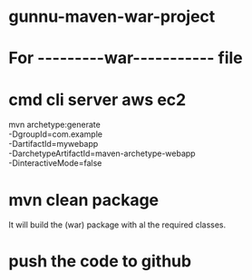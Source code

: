 # gunnu-maven-war-project
# For ---------war----------- file  
# cmd cli server aws ec2
  mvn archetype:generate \
  -DgroupId=com.example \
  -DartifactId=mywebapp \
  -DarchetypeArtifactId=maven-archetype-webapp \
  -DinteractiveMode=false
# mvn clean package
It will build the (war) package with al the required classes.
# push the code to github
